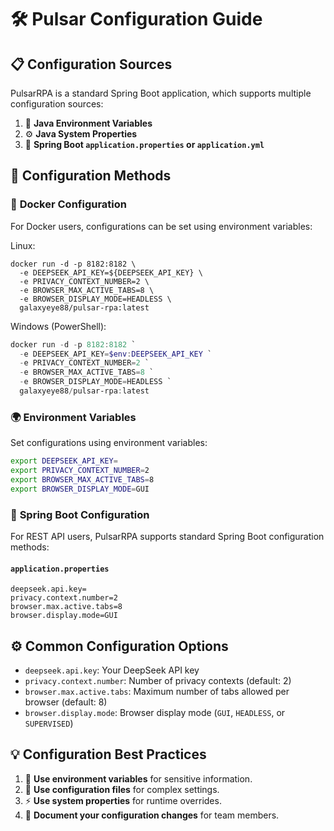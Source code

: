 # 🛠️ Pulsar Configuration Guide

## 📋 Configuration Sources

PulsarRPA is a standard Spring Boot application, which supports multiple configuration sources:

1. 🔧 **Java Environment Variables**
2. ⚙️ **Java System Properties**
3. 📝 **Spring Boot `application.properties` or `application.yml`**

## 🔧 Configuration Methods

### 🐳 **Docker Configuration**
For Docker users, configurations can be set using environment variables:

Linux:

```shell
docker run -d -p 8182:8182 \
  -e DEEPSEEK_API_KEY=${DEEPSEEK_API_KEY} \
  -e PRIVACY_CONTEXT_NUMBER=2 \
  -e BROWSER_MAX_ACTIVE_TABS=8 \
  -e BROWSER_DISPLAY_MODE=HEADLESS \
  galaxyeye88/pulsar-rpa:latest
```

Windows (PowerShell):
```powershell
docker run -d -p 8182:8182 `
  -e DEEPSEEK_API_KEY=$env:DEEPSEEK_API_KEY `
  -e PRIVACY_CONTEXT_NUMBER=2 `
  -e BROWSER_MAX_ACTIVE_TABS=8 `
  -e BROWSER_DISPLAY_MODE=HEADLESS `
  galaxyeye88/pulsar-rpa:latest
```

### 🌍 **Environment Variables**
Set configurations using environment variables:
```bash
export DEEPSEEK_API_KEY=
export PRIVACY_CONTEXT_NUMBER=2
export BROWSER_MAX_ACTIVE_TABS=8
export BROWSER_DISPLAY_MODE=GUI
```

### 📝 **Spring Boot Configuration**

For REST API users, PulsarRPA supports standard Spring Boot configuration methods:

#### `application.properties`
```properties
deepseek.api.key=
privacy.context.number=2
browser.max.active.tabs=8
browser.display.mode=GUI
```

## ⚙️ Common Configuration Options

- `deepseek.api.key`: Your DeepSeek API key
- `privacy.context.number`: Number of privacy contexts (default: 2)
- `browser.max.active.tabs`: Maximum number of tabs allowed per browser (default: 8)
- `browser.display.mode`: Browser display mode (`GUI`, `HEADLESS`, or `SUPERVISED`)

## 💡 Configuration Best Practices

1. 🔐 **Use environment variables** for sensitive information.
2. 📁 **Use configuration files** for complex settings.
3. ⚡ **Use system properties** for runtime overrides.
4. 📝 **Document your configuration changes** for team members.
